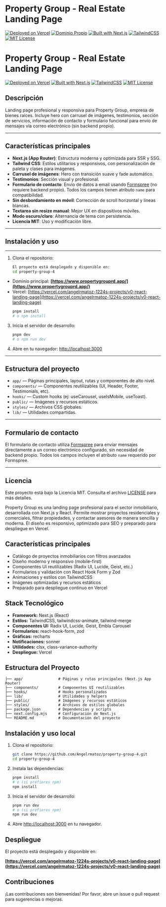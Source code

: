 # Property Group - Real Estate Landing Page

[![Deployed on Vercel](https://img.shields.io/badge/Deployed%20on-Vercel-black?style=for-the-badge&logo=vercel)](https://vercel.com/angelrmatoz-1224s-projects/v0-react-landing-page)
[![Dominio Propio](https://img.shields.io/badge/Online-propertygrouprd.app-blue?style=for-the-badge&logo=google-chrome)](https://www.propertygrouprd.app/)
[![Built with Next.js](https://img.shields.io/badge/Built%20with-Next.js-black?style=for-the-badge&logo=next.js)](https://nextjs.org/)
[![TailwindCSS](https://img.shields.io/badge/Styled%20with-TailwindCSS-06B6D4?style=for-the-badge&logo=tailwindcss)](https://tailwindcss.com/)
[![MIT License](https://img.shields.io/badge/License-MIT-yellow.svg?style=for-the-badge)](./LICENSE)

# Property Group - Real Estate Landing Page

[![Deployed on Vercel](https://img.shields.io/badge/Deployed%20on-Vercel-black?style=for-the-badge&logo=vercel)](https://vercel.com/angelrmatoz-1224s-projects/v0-react-landing-page)
[![Built with Next.js](https://img.shields.io/badge/Built%20with-Next.js-black?style=for-the-badge&logo=next.js)](https://nextjs.org/)
[![TailwindCSS](https://img.shields.io/badge/Styled%20with-TailwindCSS-06B6D4?style=for-the-badge&logo=tailwindcss)](https://tailwindcss.com/)
[![MIT License](https://img.shields.io/badge/License-MIT-yellow.svg?style=for-the-badge)](./LICENSE)

## Descripción

Landing page profesional y responsiva para Property Group, empresa de bienes raíces. Incluye hero con carrusel de imágenes, testimonios, sección de servicios, información de contacto y formulario funcional para envío de mensajes vía correo electrónico (sin backend propio).

---

## Características principales

- **Next.js (App Router)**: Estructura moderna y optimizada para SSR y SSG.
- **Tailwind CSS**: Estilos utilitarios y responsivos, con personalización de paleta y clases para imágenes.
- **Carrusel de imágenes**: Hero con transición suave y fade automático.
- **Testimonios**: Sección visual y profesional.
- **Formulario de contacto**: Envío de datos a email usando [Formspree](https://formspree.io/) (no requiere backend propio). Todos los campos tienen atributo `name` para compatibilidad.
- **Sin desbordamiento en móvil**: Corrección de scroll horizontal y líneas blancas.
- **Textarea sin resize manual**: Mejor UX en dispositivos móviles.
- **Modo oscuro/claro**: Alternancia de tema con persistencia.
- **Licencia MIT**: Uso y modificación libre.

---

## Instalación y uso

---

1. Clona el repositorio:
   ```bash
   El proyecto está desplegado y disponible en:
   cd property-group-4
   ```

- Dominio principal: **[https://www.propertygrouprd.app/](https://www.propertygrouprd.app/)**
- Vercel: [https://vercel.com/angelrmatoz-1224s-projects/v0-react-landing-page](https://vercel.com/angelrmatoz-1224s-projects/v0-react-landing-page)
  ```bash
  pnpm install
  # o npm install
  ```

3. Inicia el servidor de desarrollo:
   ```bash
   pnpm dev
   # o npm run dev
   ```
4. Abre en tu navegador: [http://localhost:3000](http://localhost:3000)

---

## Estructura del proyecto

- `app/` — Páginas principales, layout, rutas y componentes de alto nivel.
- `components/` — Componentes reutilizables (UI, Header, Footer, Testimonials, etc).
- `hooks/` — Custom hooks (ej: useCarousel, useIsMobile, useToast).
- `public/` — Imágenes y recursos estáticos.
- `styles/` — Archivos CSS globales.
- `lib/` — Utilidades compartidas.

---

## Formulario de contacto

El formulario de contacto utiliza [Formspree](https://formspree.io/) para enviar mensajes directamente a un correo electrónico configurado, sin necesidad de backend propio. Todos los campos incluyen el atributo `name` requerido por Formspree.

---

## Licencia

Este proyecto está bajo la Licencia MIT. Consulta el archivo [LICENSE](./LICENSE) para más detalles.

Property Group es una landing page profesional para el sector inmobiliario, desarrollada con Next.js y React. Permite mostrar proyectos residenciales y comerciales, filtrar propiedades, y contactar asesores de manera sencilla y moderna. El diseño es responsivo, optimizado para SEO y preparado para despliegue en Vercel.

## Características principales

- Catálogo de proyectos inmobiliarios con filtros avanzados
- Diseño moderno y responsivo (mobile-first)
- Componentes UI reutilizables (Radix UI, Lucide, Geist, etc.)
- Formularios y validación con React Hook Form y Zod
- Animaciones y estilos con TailwindCSS
- Imágenes optimizadas y recursos estáticos
- Preparado para despliegue continuo en Vercel

## Stack Tecnológico

- **Framework:** Next.js (React)
- **Estilos:** TailwindCSS, tailwindcss-animate, tailwind-merge
- **Componentes UI:** Radix UI, Lucide, Geist, Embla Carousel
- **Formularios:** react-hook-form, zod
- **Gráficas:** recharts
- **Notificaciones:** sonner
- **Utilidades:** clsx, class-variance-authority
- **Despliegue:** Vercel

## Estructura del Proyecto

```
├── app/                # Páginas y rutas principales (Next.js App Router)
├── components/         # Componentes UI reutilizables
├── hooks/              # Hooks personalizados
├── lib/                # Utilidades y helpers
├── public/             # Imágenes y recursos estáticos
├── styles/             # Archivos de estilos globales
├── package.json        # Dependencias y scripts
├── next.config.mjs     # Configuración de Next.js
└── README.md           # Documentación del proyecto
```

## Instalación y uso local

1. Clona el repositorio:

   ```sh
   git clone https://github.com/Angelrmatoz/property-group-4.git
   cd property-group-4
   ```

2. Instala las dependencias:
   ```sh
   pnpm install
   # o (si prefieres npm)
   npm install
   ```
3. Inicia el servidor de desarrollo:
   ```sh
   pnpm run dev
   # o (si prefieres npm)
   npm run dev
   ```
4. Abre [http://localhost:3000](http://localhost:3000) en tu navegador.

## Despliegue

El proyecto está desplegado y disponible en:

**[https://vercel.com/angelrmatoz-1224s-projects/v0-react-landing-page](https://vercel.com/angelrmatoz-1224s-projects/v0-react-landing-page)**

## Contribuciones

¡Las contribuciones son bienvenidas! Por favor, abre un issue o pull request para sugerencias o mejoras.